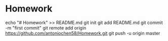 # Homework
echo "# Homework" >> README.md
git init
git add README.md
git commit -m "first commit"
git remote add origin https://github.com/antoniochen58/Homework.git
git push -u origin master
